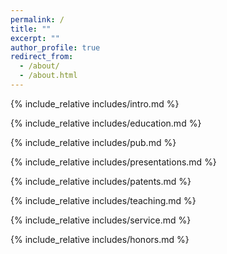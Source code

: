 ```yaml
---
permalink: /
title: ""
excerpt: ""
author_profile: true
redirect_from: 
  - /about/
  - /about.html
---
```


<span class='anchor' id='about-me'></span>
{% include_relative includes/intro.md %}

<span class='anchor' id='education'></span>
{% include_relative includes/education.md %}

<span class='anchor' id='publications'></span>
{% include_relative includes/pub.md %}

<span class='anchor' id='presentations'></span>
{% include_relative includes/presentations.md %}

<span class='anchor' id='patents'></span>
{% include_relative includes/patents.md %}

<span class='anchor' id='teaching-experience'></span>
{% include_relative includes/teaching.md %}

<span class='anchor' id='academic-service'></span>
{% include_relative includes/service.md %}

<span class='anchor' id='honors-and-awards'></span>
{% include_relative includes/honors.md %}
